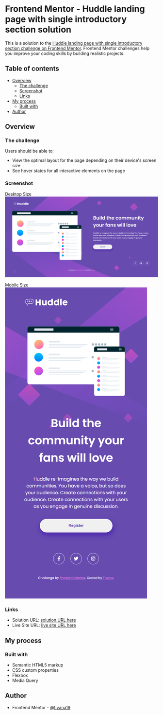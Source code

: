 # Frontend Mentor - Huddle landing page with single introductory section solution

This is a solution to the [Huddle landing page with single introductory section challenge on Frontend Mentor](https://www.frontendmentor.io/challenges/huddle-landing-page-with-a-single-introductory-section-B_2Wvxgi0). Frontend Mentor challenges help you improve your coding skills by building realistic projects.

## Table of contents

- [Overview](#overview)
  - [The challenge](#the-challenge)
  - [Screenshot](#screenshot)
  - [Links](#links)
- [My process](#my-process)
  - [Built with](#built-with)
- [Author](#author)

## Overview

### The challenge

Users should be able to:

- View the optimal layout for the page depending on their device's screen size
- See hover states for all interactive elements on the page

### Screenshot

Desktop Size
![Alt text](images/screenshot-desktop.png)

Mobile Size
![Alt text](images/screenshot-mobile.png)

### Links

- Solution URL: [solution URL here](https://github.com/Tiyana19/huddle-landing-page)
- Live Site URL: [live site URL here](https://tiyana19.github.io/huddle-landing-page/)

## My process

### Built with

- Semantic HTML5 markup
- CSS custom properties
- Flexbox
- Media Query

## Author

- Frontend Mentor - [@tiyana19](https://www.frontendmentor.io/profile/Tiyana19)
